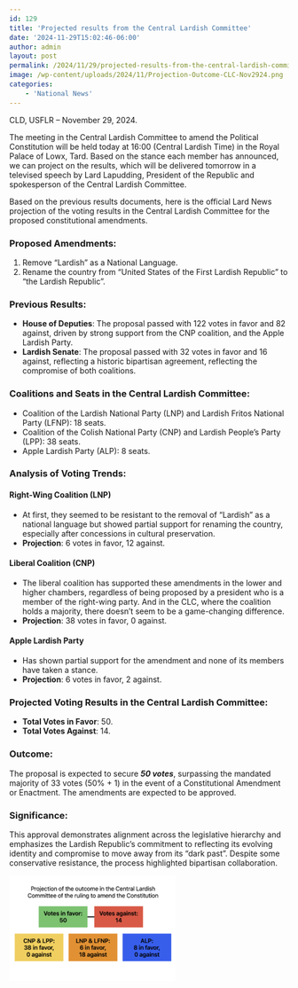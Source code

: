 ```yaml
---
id: 129
title: 'Projected results from the Central Lardish Committee'
date: '2024-11-29T15:02:46-06:00'
author: admin
layout: post
permalink: /2024/11/29/projected-results-from-the-central-lardish-committee/
image: /wp-content/uploads/2024/11/Projection-Outcome-CLC-Nov2924.png
categories:
    - 'National News'
---
```


CLD, USFLR – November 29, 2024.

The meeting in the Central Lardish Committee to amend the Political Constitution will be held today at 16:00 (Central Lardish Time) in the Royal Palace of Lowx, Tard. Based on the stance each member has announced, we can project on the results, which will be delivered tomorrow in a televised speech by Lard Lapudding, President of the Republic and spokesperson of the Central Lardish Committee.

Based on the previous results documents, here is the official Lard News projection of the voting results in the Central Lardish Committee for the proposed constitutional amendments.

### **Proposed Amendments:**

1. Remove “Lardish” as a National Language.
2. Rename the country from “United States of the First Lardish Republic” to “the Lardish Republic”.

### **Previous Results**:

- **House of Deputies**: The proposal passed with 122 votes in favor and 82 against, driven by strong support from the CNP coalition, and the Apple Lardish Party.
- **Lardish Senate**: The proposal passed with 32 votes in favor and 16 against, reflecting a historic bipartisan agreement, reflecting the compromise of both coalitions.

### **Coalitions and Seats in the Central Lardish Committee**:

- Coalition of the Lardish National Party (LNP) and Lardish Fritos National Party (LFNP): 18 seats.
- Coalition of the Colish National Party (CNP) and Lardish People’s Party (LPP): 38 seats.
- Apple Lardish Party (ALP): 8 seats.

### **Analysis of Voting Trends**:

#### **Right-Wing Coalition (LNP)**

- At first, they seemed to be resistant to the removal of “Lardish” as a national language but showed partial support for renaming the country, especially after concessions in cultural preservation.
- **Projection**: 6 votes in favor, 12 against.

#### **Liberal Coalition (CNP)**

- The liberal coalition has supported these amendments in the lower and higher chambers, regardless of being proposed by a president who is a member of the right-wing party. And in the CLC, where the coalition holds a majority, there doesn’t seem to be a game-changing difference.
- **Projection**: 38 votes in favor, 0 against.

#### **Apple Lardish Party**

- Has shown partial support for the amendment and none of its members have taken a stance.
- **Projection**: 6 votes in favor, 2 against.

### **Projected Voting Results in the Central Lardish Committee:**

- **Total Votes in Favor**: 50.
- **Total Votes Against**: 14.

### **Outcome:**

The proposal is expected to secure ***50 votes***, surpassing the mandated majority of 33 votes (50% + 1) in the event of a Constitutional Amendment or Enactment. The amendments are expected to be approved.

### **Significance**:

This approval demonstrates alignment across the legislative hierarchy and emphasizes the Lardish Republic’s commitment to reflecting its evolving identity and compromise to move away from its “dark past”. Despite some conservative resistance, the process highlighted bipartisan collaboration.

![](/wp-content/uploads/2024/11/Projection-Outcome-CLC-Nov2924-300x191.png)